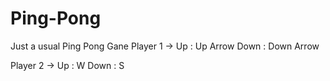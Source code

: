 # Ping-Pong
Just a usual Ping Pong Gane
Player 1 ->
Up   : Up Arrow
Down : Down Arrow

Player 2 ->
Up   : W
Down : S
